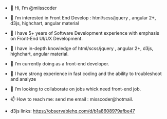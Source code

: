 - 👋 Hi, I’m @miisscoder
- 👀 I’m interested in Front End Develop : html/scss/jquery , angular 2+, d3js, highchart, angular material
- 👀 I have 5+ years of Software Development experience with emphasis on Front-End UI/UX Development.
- 👀 I have in-depth knowledge of html/scss/jquery , angular 2+, d3js, highchart, angular material.
- 🌱 I’m currently doing as a front-end developer.
- 👀 I have strong experience in fast coding and the ability to troubleshoot and analyze 
- 💞️ I’m looking to collaborate on jobs whick need front-end job.
- 📫 How to reach me: send me email  : misscoder@hotmail.



- d3js links: https://observablehq.com/d/b1a8608979afbe47
